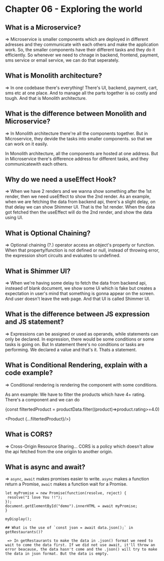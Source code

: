 # Chapter 06 - Exploring the world

## What is a Microservice?

 => Microservice is smaller components which are deployed in different adresses and they communicate with each others and make the application work. So, the smaller components have their different tasks and they do it efficiently. So whenever we need to chnage in backend, frontend, payment, sms service or email service, we can do that seperately.

## What is Monolith architecture?

 => In one codebase there's everything! There's UI, backend, payment, cart, sms etc at one place. And to manage all the parts together is so costly and tough. And that is Monolith architecture.

## What is the difference between Monolith and Microservice?

 => In Monolith architecture there're all the components together. But in Microservice, they devide the tasks into smaller components. so that we can work on it easily.

 In Monolith architecture, all the components are hosted at one address. But in Microservice there's difference address for different tasks, and they communicatewith each others.

## Why do we need a useEffect Hook?

 => When we have 2 renders and we wanna show something after the 1st render, then we need useEffect to show the 2nd render. As an example, when we are fetching the data from backend api, there's a slight delay, on that delay we can show Shimmer UI. That is the 1st render. When the data got fetched then the useEffect will do the 2nd render, and show the data using UI.

## What is Optional Chaining?

 => Optional chaining (?.) operator access an object's property or function. When that property/function is not defined or null, instead of throwing error, the expression short circuits and evaluates to undefined.

## What is Shimmer UI?

 => When we're having some delay to fetch the data from backend api, insteaed of blank document, we show some Ui which is fake but creates a expectation in user's mind that something is gonna appear on the screen. And user doesn't leave the web page. And that UI is called Shimmer UI.

## What is the difference between JS expression and JS statement?

 => Expressions can be assigned or used as operands, while statements can only be declared. In expression, there would be some conditions or some tasks is going on. But In statement there's no conditions or tasks are performing. We declared a value and that's it. Thats a statement.

## What is Conditional Rendering, explain with a code example?

 => Conditional rendering is rendering the component with some conditions.

 As ann example: We have to filter the products which have 4+ rating. There's a <Product/> component and we can do

 {const filtertedProduct = productData.filter((product)=>product.rating>=4.0)

 <Product {...filtertedProduct}/>}

## What is CORS?

 => Cross-Origin Resource Sharing... CORS is a policy which doesn't allow the api fetched from the one origiin to another origin.

## What is async and await?

=> `async`, `await` makes promises easier to write. `async` makes a function return a Promise, `await` makes a function wait for a Promise.

```async function myDisplay() {
let myPromise = new Promise(function(resolve, reject) {
 resolve("I love You !!");
});
document.getElementById("demo").innerHTML = await myPromise;
}

myDisplay();

## What is the use of `const json = await data.json();` in getRestaurants()?

 => In getRestaurants to make the data in .json() format we need to wait to come the data first. If we did not use await, it'll throw an error beacause, the data hasn't come and the .json() will try to make the data in json format. But the data is empty. 

